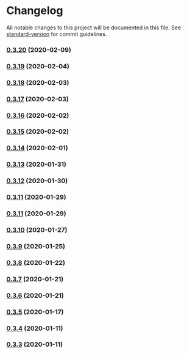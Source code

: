 # Changelog

All notable changes to this project will be documented in this file. See [standard-version](https://github.com/conventional-changelog/standard-version) for commit guidelines.

### [0.3.20](https://github.com/sprout2000/nenrei/compare/v0.3.19...v0.3.20) (2020-02-09)

### [0.3.19](https://github.com/sprout2000/nenrei/compare/v0.3.18...v0.3.19) (2020-02-04)

### [0.3.18](https://github.com/sprout2000/nenrei/compare/v0.3.17...v0.3.18) (2020-02-03)

### [0.3.17](https://github.com/sprout2000/nenrei/compare/v0.3.16...v0.3.17) (2020-02-03)

### [0.3.16](https://github.com/sprout2000/nenrei/compare/v0.3.15...v0.3.16) (2020-02-02)

### [0.3.15](https://github.com/sprout2000/nenrei/compare/v0.3.14...v0.3.15) (2020-02-02)

### [0.3.14](https://github.com/sprout2000/nenrei/compare/v0.3.13...v0.3.14) (2020-02-01)

### [0.3.13](https://github.com/sprout2000/nenrei/compare/v0.3.12...v0.3.13) (2020-01-31)

### [0.3.12](https://github.com/sprout2000/nenrei/compare/v0.3.11...v0.3.12) (2020-01-30)

### [0.3.11](https://github.com/sprout2000/nenrei/compare/v0.3.10...v0.3.11) (2020-01-29)

### [0.3.11](https://github.com/sprout2000/nenrei/compare/v0.3.10...v0.3.11) (2020-01-29)

### [0.3.10](https://github.com/sprout2000/nenrei/compare/v0.3.9...v0.3.10) (2020-01-27)

### [0.3.9](https://github.com/sprout2000/nenrei/compare/v0.3.8...v0.3.9) (2020-01-25)

### [0.3.8](https://github.com/sprout2000/nenrei/compare/v0.3.7...v0.3.8) (2020-01-22)

### [0.3.7](https://github.com/sprout2000/nenrei/compare/v0.3.6...v0.3.7) (2020-01-21)

### [0.3.6](https://github.com/sprout2000/nenrei/compare/v0.3.5...v0.3.6) (2020-01-21)

### [0.3.5](https://github.com/sprout2000/nenrei/compare/v0.3.4...v0.3.5) (2020-01-17)

### [0.3.4](https://github.com/sprout2000/nenrei/compare/v0.3.3...v0.3.4) (2020-01-11)

### [0.3.3](https://github.com/sprout2000/nenrei/compare/v0.1.1...v0.3.3) (2020-01-11)
